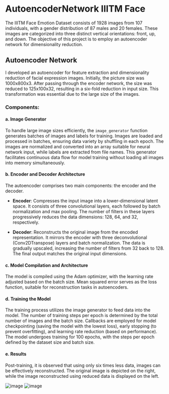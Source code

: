 # AutoencoderNetwork IIITM Face

The IIITM Face Emotion Dataset consists of 1928 images from 107 individuals, with a gender distribution of 87 males and 20 females. These images are categorized into three distinct vertical orientations: front, up, and down. The objective of this project is to employ an autoencoder network for dimensionality reduction.

## Autoencoder Network

I developed an autoencoder for feature extraction and dimensionality reduction of facial expression images. Initially, the picture size was 1000x800x3. After passing through the encoder network, the size was reduced to 125x100x32, resulting in a six-fold reduction in input size. This transformation was essential due to the large size of the images.

### Components:

#### a. Image Generator

To handle large image sizes efficiently, the `image_generator` function generates batches of images and labels for training. Images are loaded and processed in batches, ensuring data variety by shuffling in each epoch. The images are normalized and converted into an array suitable for neural network input, while labels are extracted from file names. This generator facilitates continuous data flow for model training without loading all images into memory simultaneously.

#### b. Encoder and Decoder Architecture

The autoencoder comprises two main components: the encoder and the decoder.

- **Encoder**: Compresses the input image into a lower-dimensional latent space. It consists of three convolutional layers, each followed by batch normalization and max pooling. The number of filters in these layers progressively reduces the data dimensions: 128, 64, and 32, respectively.
  
- **Decoder**: Reconstructs the original image from the encoded representation. It mirrors the encoder with three deconvolutional (Conv2DTranspose) layers and batch normalization. The data is gradually upscaled, increasing the number of filters from 32 back to 128. The final output matches the original input dimensions.

#### c. Model Compilation and Architecture

The model is compiled using the Adam optimizer, with the learning rate adjusted based on the batch size. Mean squared error serves as the loss function, suitable for reconstruction tasks in autoencoders.

#### d. Training the Model

The training process utilizes the image generator to feed data into the model. The number of training steps per epoch is determined by the total number of images and the batch size. Callbacks are employed for model checkpointing (saving the model with the lowest loss), early stopping (to prevent overfitting), and learning rate reduction (based on performance). The model undergoes training for 100 epochs, with the steps per epoch defined by the dataset size and batch size.

#### e. Results

Post-training, it is observed that using only six times less data, images can be effectively reconstructed. The original image is depicted on the right, while the image reconstructed using reduced data is displayed on the left.

![image](https://github.com/piotrwojslawski/AutoencoderNetwork/assets/55345644/7d66aede-d8e9-4704-b388-d42201ec9239)
![image](https://github.com/piotrwojslawski/AutoencoderNetwork/assets/55345644/18c34779-294c-4aa5-b94d-52cd08af50b0)

